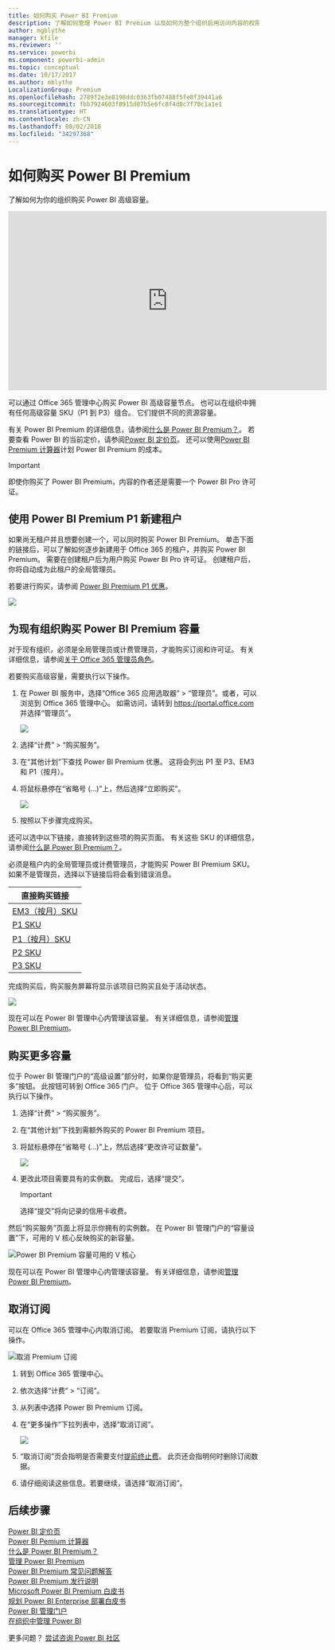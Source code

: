 ```yaml
---
title: 如何购买 Power BI Premium
description: 了解如何管理 Power BI Premium 以及如何为整个组织启用访问内容的权限。
author: mgblythe
manager: kfile
ms.reviewer: ''
ms.service: powerbi
ms.component: powerbi-admin
ms.topic: conceptual
ms.date: 10/17/2017
ms.author: mblythe
LocalizationGroup: Premium
ms.openlocfilehash: 2789f2e3e8198ddc0363fb07488f5fe8f39441a6
ms.sourcegitcommit: fbb7924603f8915d07b5e6fc8f4d0c7f70c1a1e1
ms.translationtype: HT
ms.contentlocale: zh-CN
ms.lasthandoff: 08/02/2018
ms.locfileid: "34297368"
---
```

# <a name="how-to-purchase-power-bi-premium"></a>如何购买 Power BI Premium
了解如何为你的组织购买 Power BI 高级容量。

<iframe width="640" height="360" src="https://www.youtube.com/embed/NkvYs5Qp4iA?rel=0&amp;showinfo=0" frameborder="0" allowfullscreen></iframe>

可以通过 Office 365 管理中心购买 Power BI 高级容量节点。 也可以在组织中拥有任何高级容量 SKU（P1 到 P3）组合。 它们提供不同的资源容量。

有关 Power BI Premium 的详细信息，请参阅[什么是 Power BI Premium？](service-premium.md)。 若要查看 Power BI 的当前定价，请参阅[Power BI 定价页](https://powerbi.microsoft.com/pricing/)。 还可以使用[Power BI Premium 计算器](https://powerbi.microsoft.com/calculator/)计划 Power BI Premium 的成本。

> [!IMPORTANT]
> 即使你购买了 Power BI Premium，内容的作者还是需要一个 Power BI Pro 许可证。
> 
> 

## <a name="create-a-new-tenant-with-power-bi-premium-p1"></a>使用 Power BI Premium P1 新建租户
如果尚无租户并且想要创建一个，可以同时购买 Power BI Premium。 单击下面的链接后，可以了解如何逐步新建用于 Office 365 的租户，并购买 Power BI Premium。 需要在创建租户后为用户购买 Power BI Pro 许可证。 创建租户后，你将自动成为此租户的全局管理员。

若要进行购买，请参阅 [Power BI Premium P1 优惠](https://signup.microsoft.com/Signup?OfferId=b3ec5615-cc11-48de-967d-8d79f7cb0af1)。

![](media/service-admin-premium-purchase/premium-purchase-with-tenant.png)

## <a name="purchase-a-power-bi-premium-capacity-for-an-existing-organization"></a>为现有组织购买 Power BI Premium 容量
对于现有组织，必须是全局管理员或计费管理员，才能购买订阅和许可证。 有关详细信息，请参阅[关于 Office 365 管理员角色](https://support.office.com/article/About-Office-365-admin-roles-da585eea-f576-4f55-a1e0-87090b6aaa9d)。

若要购买高级容量，需要执行以下操作。

1. 在 Power BI 服务中，选择“Office 365 应用选取器” > “管理员”。或者，可以浏览到 Office 365 管理中心。 如需访问，请转到 https://portal.office.com 并选择“管理员”。
   
    ![](media/service-admin-premium-purchase/o365-app-picker.png)
2. 选择“计费” > “购买服务”。
3. 在“其他计划”下查找 Power BI Premium 优惠。 这将会列出 P1 至 P3、EM3 和 P1（按月）。
4. 将鼠标悬停在“省略号 (...)”上，然后选择“立即购买”。
   
    ![](media/service-admin-premium-purchase/premium-purchase.png)
5. 按照以下步骤完成购买。

还可以选中以下链接，直接转到这些项的购买页面。 有关这些 SKU 的详细信息，请参阅[什么是 Power BI Premium？](service-premium.md#premiumskus)。

必须是租户内的全局管理员或计费管理员，才能购买 Power BI Premium SKU。 如果不是管理员，选择以下链接后将会看到错误消息。

| 直接购买链接 |
| --- |
| [EM3（按月）SKU](https://portal.office.com/commerce/completeorder.aspx?OfferId=4004702D-749C-4F74-BF47-3048F1833780&adminportal=1) |
| [P1 SKU](https://portal.office.com/commerce/completeorder.aspx?OfferId=b3ec5615-cc11-48de-967d-8d79f7cb0af1&adminportal=1) |
| [P1（按月）SKU](https://portal.office.com/commerce/completeorder.aspx?OfferId=E4C8EDD3-74A1-4D42-A738-C647972FBE81&adminportal=1) |
| [P2 SKU](https://portal.office.com/commerce/completeorder.aspx?OfferId=062F2AA7-B4BC-4B0E-980F-2072102D8605&adminportal=1) |
| [P3 SKU](https://portal.office.com/commerce/completeorder.aspx?OfferId=40c7d673-375c-42a1-84ca-f993a524fed0&adminportal=1) |

完成购买后，购买服务屏幕将显示该项目已购买且处于活动状态。

![](media/service-admin-premium-purchase/premium-purchased.png)

现在可以在 Power BI 管理中心内管理该容量。 有关详细信息，请参阅[管理 Power BI Premium](service-admin-premium-manage.md)。

## <a name="purchase-more-capacities"></a>购买更多容量
位于 Power BI 管理门户的“高级设置”部分时，如果你是管理员，将看到“购买更多”按钮。 此按钮可转到 Office 365 门户。 位于 Office 365 管理中心后，可以执行以下操作。

1. 选择“计费” > “购买服务”。
2. 在“其他计划”下找到需额外购买的 Power BI Premium 项目。
3. 将鼠标悬停在“省略号 (...)”上，然后选择“更改许可证数量”。
   
    ![](media/service-admin-premium-purchase/premium-purchase-more.png)
4. 更改此项目需要具有的实例数。 完成后，选择“提交”。
   
   > [!IMPORTANT]
   > 选择“提交”将向记录的信用卡收费。
   > 
   > 

然后“购买服务”页面上将显示你拥有的实例数。 在 Power BI 管理门户的“容量设置”下，可用的 V 核心反映购买的新容量。

![Power BI Premium 容量可用的 V 核心](media/service-admin-premium-purchase/premium-capacities.png)

现在可以在 Power BI 管理中心内管理该容量。 有关详细信息，请参阅[管理 Power BI Premium](service-admin-premium-manage.md)。

## <a name="cancel-your-subscription"></a>取消订阅
可以在 Office 365 管理中心内取消订阅。 若要取消 Premium 订阅，请执行以下操作。

![](media/service-admin-premium-purchase/premium-cancel-subscription.png "取消 Premium 订阅")

1. 转到 Office 365 管理中心。
2. 依次选择“计费” > “订阅”。
3. 从列表中选择 Power BI Premium 订阅。
4. 在“更多操作”下拉列表中，选择“取消订阅”。
   
    ![](media/service-admin-premium-purchase/o365-more-actions.png)
5. “取消订阅”页会指明是否需要支付[提前终止费](https://support.office.com/article/early-termination-fees-6487d4de-401a-466f-8bc3-c0beb5cc40d3)。 此页还会指明何时删除订阅数据。
6. 请仔细阅读这些信息。若要继续，请选择“取消订阅”。

## <a name="next-steps"></a>后续步骤
[Power BI 定价页](https://powerbi.microsoft.com/pricing/)  
[Power BI Pemium 计算器](https://powerbi.microsoft.com/calculator/)  
[什么是 Power BI Premium？](service-premium.md)  
[管理 Power BI Premium](service-admin-premium-manage.md)  
[Power BI Premium 常见问题解答](service-premium-faq.md)  
[Power BI Premium 发行说明](service-premium-release-notes.md)  
[Microsoft Power BI Premium 白皮书](https://aka.ms/pbipremiumwhitepaper)  
[规划 Power BI Enterprise 部署白皮书](https://aka.ms/pbienterprisedeploy)  
[Power BI 管理门户](service-admin-portal.md)  
[在组织中管理 Power BI](service-admin-administering-power-bi-in-your-organization.md)  

更多问题？ [尝试咨询 Power BI 社区](http://community.powerbi.com/)

